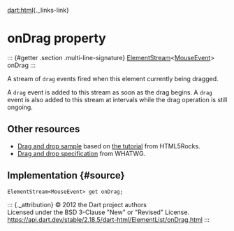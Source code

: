 [dart:html](../../dart-html/dart-html-library){._links-link}

onDrag property
===============

::: {#getter .section .multi-line-signature}
[ElementStream](../elementstream-class)\<[MouseEvent](../mouseevent-class)\>
onDrag
:::

A stream of `drag` events fired when this element currently being
dragged.

A `drag` event is added to this stream as soon as the drag begins. A
`drag` event is also added to this stream at intervals while the drag
operation is still ongoing.

Other resources
---------------

-   [Drag and drop
    sample](https://github.com/dart-lang/dart-samples/tree/master/html5/web/dnd/basics)
    based on [the
    tutorial](http://www.html5rocks.com/en/tutorials/dnd/basics/) from
    HTML5Rocks.
-   [Drag and drop
    specification](https://html.spec.whatwg.org/multipage/interaction.html#dnd)
    from WHATWG.

Implementation {#source}
--------------

``` {.language-dart data-language="dart"}
ElementStream<MouseEvent> get onDrag;
```

::: {._attribution}
© 2012 the Dart project authors\
Licensed under the BSD 3-Clause \"New\" or \"Revised\" License.\
<https://api.dart.dev/stable/2.18.5/dart-html/ElementList/onDrag.html>
:::
